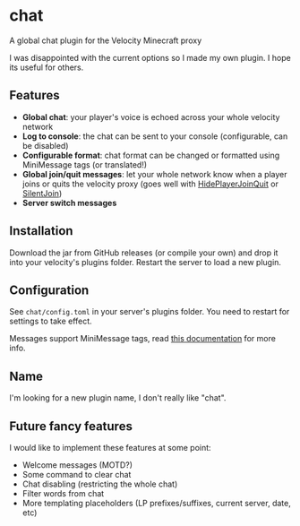 # chat
A global chat plugin for the Velocity Minecraft proxy

I was disappointed with the current options so I made my own plugin. I hope its useful for others.

## Features
- **Global chat**: your player's voice is echoed across your whole velocity network
- **Log to console**: the chat can be sent to your console (configurable, can be disabled)
- **Configurable format**: chat format can be changed or formatted using MiniMessage tags (or translated!)
- **Global join/quit messages**: let your whole network know when a player joins or quits the velocity proxy (goes well with [HidePlayerJoinQuit](https://github.com/OskarZyg/HidePlayerJoinQuit/releases) or [SilentJoin](https://www.spigotmc.org/resources/silentjoin.34967/))
- **Server switch messages**

## Installation
Download the jar from GitHub releases (or compile your own) and drop it into your velocity's plugins folder. Restart the server to load a new plugin.

## Configuration
See `chat/config.toml` in your server's plugins folder. You need to restart for settings to take effect.

Messages support MiniMessage tags, read [this documentation](https://docs.adventure.kyori.net/minimessage#the-components) for more info.

## Name
I'm looking for a new plugin name, I don't really like "chat".

## Future fancy features
I would like to implement these features at some point:
- Welcome messages (MOTD?)
- Some command to clear chat
- Chat disabling (restricting the whole chat)
- Filter words from chat
- More templating placeholders (LP prefixes/suffixes, current server, date, etc)
